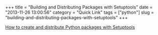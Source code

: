 +++
title = "Building and Distributing Packages with Setuptools"
date = "2013-11-26 13:00:56"
category = "Quick Link"
tags = ["python"]
slug = "building-and-distributing-packages-with-setuptools"
+++

[How to create and distribute Python packages with Setuptools](http://pythonhosted.org/setuptools/setuptools.html)
